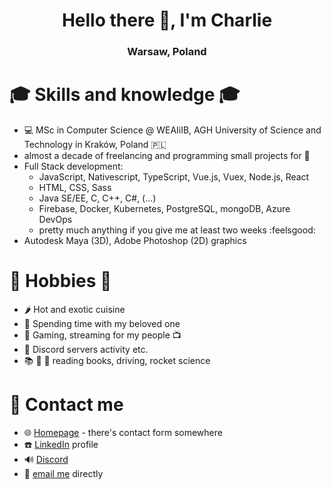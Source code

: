 <h1 align="center">Hello there 👋, I'm Charlie</h1>
<h3 align="center">Warsaw, Poland</h3>


# :mortar_board: Skills and knowledge :mortar_board:
- :computer: MSc in Computer Science @ WEAIiIB, AGH University of Science and Technology in Kraków, Poland :poland:
- almost a decade of freelancing and programming small projects for :money_with_wings: 
- Full Stack development:
  * JavaScript, Nativescript, TypeScript, Vue.js, Vuex, Node.js, React
  * HTML, CSS, Sass
  * Java SE/EE, C, C++, C#, (...)
  * Firebase, Docker, Kubernetes, PostgreSQL, mongoDB, Azure DevOps
  * pretty much anything if you give me at least two weeks :feelsgood:
- Autodesk Maya (3D), Adobe Photoshop (2D) graphics

# 📅 Hobbies 📅

- :hot_pepper: Hot and exotic cuisine
- :sparkling_heart: Spending time with my beloved one 
- :space_invader: Gaming, streaming for my people :tv:
- :speech_balloon: Discord servers activity etc.
- :books: :red_car: :rocket: reading books, driving, rocket science

# :speech_balloon: Contact me
- :globe_with_meridians: [Homepage](https://warchalowski.pl) - there's contact form somewhere
- :telephone: [LinkedIn](https://www.linkedin.com/in/karol-warcha%C5%82owski/) profile
- :loud_sound: [Discord](https://discord.com/users/221202392685871114)
- :e-mail: [email me](mailto:kontakt@warchalowski.pl) directly
